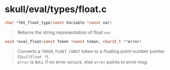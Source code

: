 # skull/eval/types/float.c

```c
char *fmt_float_type(const Variable *const var)
```

> Returns the string representation of float `var`

```c
void *eval_float(const Token *const token, char32_t **error)
```

> Converts a `TOKEN_FLOAT_CONST` token to a floating point number pointer (`SkullFloat *`).
> \
> `error` is `NULL` if no error occurs, else `error` points to error msg.

